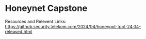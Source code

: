 # Honeynet Capstone

Resources and Relevent Links: https://github.security.telekom.com/2024/04/honeypot-tpot-24.04-released.html

